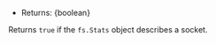 <!-- YAML
added: v0.1.10
-->

* Returns: {boolean}

Returns `true` if the `fs.Stats` object describes a socket.

